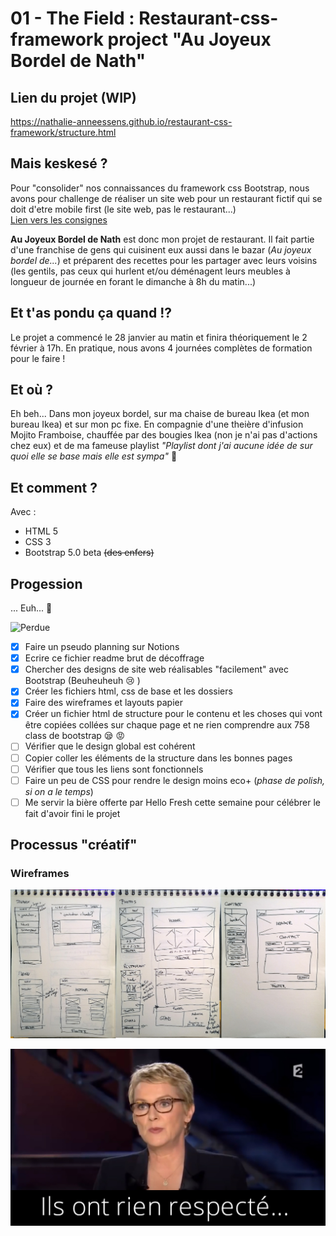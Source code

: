 # 01 - The Field : Restaurant-css-framework project "Au Joyeux Bordel de Nath"
## Lien du projet (WIP)
https://nathalie-anneessens.github.io/restaurant-css-framework/structure.html
## Mais keskesé ? 
Pour "consolider" nos connaissances du framework css Bootstrap, nous  avons pour challenge de réaliser un site web pour un restaurant fictif qui se doit d'etre mobile first (le site web, pas le restaurant...)  
[Lien vers les consignes](https://github.com/becodeorg/BXL-Swartz-4-27/blob/master/1.The-Field/6.Bootstrap/restaurant.adoc)

**Au Joyeux Bordel de Nath** est donc mon projet de restaurant. Il fait partie d'une franchise de gens qui cuisinent eux aussi dans le bazar (*Au joyeux bordel de...*) et préparent des recettes pour les partager avec leurs voisins (les gentils, pas ceux qui hurlent et/ou déménagent leurs meubles à longueur de journée en forant le dimanche à 8h du matin...)

## Et t'as pondu ça quand !? 
Le projet a commencé le 28 janvier au matin et finira théoriquement le 2 février à 17h. En pratique, nous avons 4 journées complètes de formation pour le faire ! 

## Et où ? 
Eh beh... Dans mon joyeux bordel, sur ma chaise de bureau Ikea (et mon bureau Ikea) et sur mon pc fixe. En compagnie d'une theière d'infusion Mojito Framboise, chauffée par des bougies Ikea (non je n'ai pas d'actions chez eux) et de ma fameuse playlist *"Playlist dont j'ai aucune idée de sur quoi elle se base mais elle est sympa"* :metal:

## Et comment ?
Avec :
- HTML 5
- CSS 3
- Bootstrap 5.0 beta <del>(des enfers)</del>

## Progession 
... Euh... :thinking:  

![Perdue](https://media1.tenor.com/images/1a93e2c389f13e7dc15e3b5481225f4d/tenor.gif?itemid=5489926)
- [x] Faire un pseudo planning sur Notions
- [x] Ecrire ce fichier readme brut de décoffrage
- [x] Chercher des designs de site web réalisables "facilement" avec Bootstrap (Beuheuheuh :cry: )
- [x] Créer les fichiers html, css de base et les dossiers
- [x] Faire des wireframes et layouts papier
- [x] Créer un fichier html de structure pour le contenu et les choses qui vont être copiées collées sur chaque page et ne rien comprendre aux 758 class de bootstrap :sleepy: :rage:
- [ ] Vérifier que le design global est cohérent
- [ ] Copier coller les éléments de la structure dans les bonnes pages
- [ ] Vérifier que tous les liens sont fonctionnels
- [ ] Faire un peu de CSS pour rendre le design moins eco+ (*phase de polish, si on a le temps*)
- [ ] Me servir la bière offerte par Hello Fresh cette semaine pour célébrer le fait d'avoir fini le projet 
## Processus "créatif"
### Wireframes
![Wireframes](references/wireframes.jpg)

[![Rien respecté](references/rien-respecte.jpg)](https://www.youtube.com/watch?v=4GiMLIjbq5Q)


 